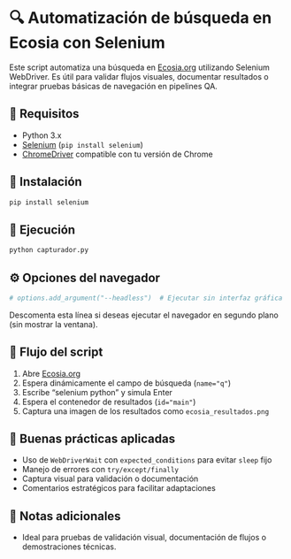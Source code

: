 # 🔍 Automatización de búsqueda en Ecosia con Selenium

Este script automatiza una búsqueda en [Ecosia.org](https://www.ecosia.org) utilizando Selenium WebDriver. Es útil para validar flujos visuales, documentar resultados o integrar pruebas básicas de navegación en pipelines QA.


## 🚀 Requisitos

- Python 3.x  
- [Selenium](https://pypi.org/project/selenium/) (`pip install selenium`)  
- [ChromeDriver](https://chromedriver.chromium.org/downloads) compatible con tu versión de Chrome


## 🧩 Instalación

```bash
pip install selenium
```


## 🧪 Ejecución

```bash
python capturador.py
```


## ⚙️ Opciones del navegador

```python
# options.add_argument("--headless")  # Ejecutar sin interfaz gráfica
```

Descomenta esta línea si deseas ejecutar el navegador en segundo plano (sin mostrar la ventana).


## 📂 Flujo del script

1. Abre [Ecosia.org](https://www.ecosia.org)
2. Espera dinámicamente el campo de búsqueda (`name="q"`)
3. Escribe “selenium python” y simula Enter
4. Espera el contenedor de resultados (`id="main"`)
5. Captura una imagen de los resultados como `ecosia_resultados.png`


## 🧠 Buenas prácticas aplicadas

- Uso de `WebDriverWait` con `expected_conditions` para evitar `sleep` fijo
- Manejo de errores con `try/except/finally`
- Captura visual para validación o documentación
- Comentarios estratégicos para facilitar adaptaciones


## 📌 Notas adicionales

- Ideal para pruebas de validación visual, documentación de flujos o demostraciones técnicas.
